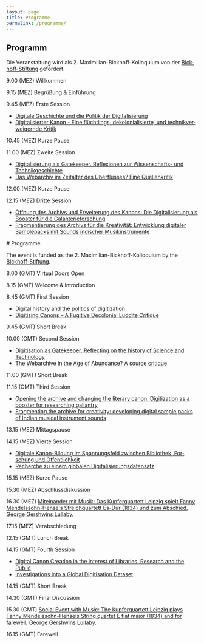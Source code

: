 ```yaml
---
layout: page
title: Programme
permalink: /programme/
---
```


<div class="language-container">
<section lang="de" markdown="1">

# Programm

Die Veranstaltung wird als 2. Maximilian-Bickhoff-Kolloquium von der  <a href="http://www.ku.de/die-ku/stiftungen-und-foerderer/bickhoff-stiftung">Bickhoff-Stiftung</a> gefördert.

9.00 (MEZ) Willkommen

9.15 (MEZ) Begrüßung & Einführung

9.45 (MEZ) Erste Session

* [Digitale Geschichte und die Politik der Digitalisierung](../contributions/zaagsma)
* [Digitalisierter Kanon - Eine flüchtlings, dekolonialisierte, und technikverweigernde Kritik](../contributions/ali)

10.45 (MEZ) Kurze Pause

11.00 (MEZ) Zweite Session

* [Digitalisierung als Gatekeeper. Reflexionen zur Wissenschafts- und Technikgeschichte ](../contributions/ceranski)
* [Das Webarchiv im Zeitalter des Überflusses? Eine Quellenkritik](../contributions/donig-eckl-rehbein)

12.00 (MEZ) Kurze Pause

12.15 (MEZ) Dritte Session

* [Öffnung des Archivs und Erweiterung des Kanons: Die Digitalisierung als Booster für die Galanterieforschung](../abstracts/#isabelle-stauffer)
* [Fragmentierung des Archivs für die Kreativität: Entwicklung digitaler Samplepacks mit Sounds indischer Musikinstrumente](../contributions/blackburn-nayak-suviste-batchelor)
</section>

<section lang="en" markdown="1">
# Programme

The event is funded as the 2. Maximilian-Bickhoff-Kolloquium by the <a href="http://www.ku.de/die-ku/stiftungen-und-foerderer/bickhoff-stiftung">Bickhoff-Stiftung</a>.

8.00 (GMT) Virtual Doors Open

8.15 (GMT) Welcome & Introduction

8.45 (GMT) First Session

* [Digital history and the politics of digitization](../contributions/zaagsma)
* [Digitising Canons – A Fugitive Decolonial Luddite Critique](../contributions/ali)

9.45 (GMT) Short Break

10.00 (GMT) Second Session

* [Digitisation as Gatekeeper. Reflecting on the history of Science and Technology](../contributions/ceranski)
* [The Webarchive in the Age of Abundance? A source critique](../contributions/donig-eckl-rehbein)

11.00 (GMT) Short Break

11.15 (GMT) Third Session

* [Opening the archive and changing the literary canon: Digitization as a booster for researching gallantry](../abstracts/#isabelle-stauffer)
* [Fragmenting the archive for creativity: developing digital sample packs of Indian musical instrument sounds](../contributions/blackburn-nayak-suviste-batchelor)

</section> 
</div>

<div class="language-container">
<section lang="de" markdown="1">
13.15 (MEZ) Mittagspause

14.15 (MEZ) Vierte Session

* [Digitale Kanon-Bildung im Spannungsfeld zwischen Bibliothek, Forschung und Öffentlichkeit](../contributions/hertling)
* [Recherche zu einem globalen Digitalisierungsdatensatz](../contributions/lewis-gooding-furlough)

15.15 (MEZ) Kurze Pause

15.30 (MEZ) Abschlussdiskussion

16.30 (MEZ) [Miteinander mit Musik: Das Kupferquartett Leipzig spielt Fanny Mendelssohn-Hensels Streichquartett Es-Dur (1834) und zum Abschied, George Gershwins Lullaby.](../social/)

17.15 (MEZ) Verabschiedung
</section>

<section lang="en" markdown="1">
12.15 (GMT) Lunch Break

14.15 (GMT) Fourth Session

* [Digital Canon Creation in the interest of Libraries, Research and the Public](../contributions/hertling)
* [Investigations into a Global Digitisation Dataset](../contributions/lewis-gooding-furlough)

14.15 (GMT) Short Break

14.30 (GMT) Final Discussion

15.30 (GMT) [Social Event with Music: The Kupferquartett Leipzig plays Fanny Mendelssohn-Hensels String quartet E flat major (1834) and for farewell, George Gershwins Lullaby.](../social/)

16.15 (GMT) Farewell
</section>
</div>
